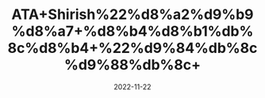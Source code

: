---
title: 'ATA+Shirish%22%d8%a2%d9%b9%d8%a7+%d8%b4%d8%b1%db%8c%d8%b4+%22%d9%84%db%8c%d9%88%db%8c+'
date: '2022-11-22' 
metatag: '' 
inventory: '0' 
draft: false 
# meta description 
shortDescripton: ''
description: 'Extracts+%22+Chemical+%22%da%a9%d9%85%db%8c%da%a9%d9%84'
longdescription: ''
tags: ''
brand: ''
subCategory: ''
unit: '50 gm-Pk'
sellCount: '0'
featured: True
# product Price
price: '50.0'
# Product Short Description
shortDescription: ''
productID: '22906F25-A647-ED11-996A-005056B3A416'
type: 'products'
category: 'Extracts+%22+Chemical+%22%da%a9%d9%85%db%8c%da%a9%d9%84' 
thumnailproduct: 'https://eraconnect.blob.core.windows.net/product-images/aminsaddiquidawakhana/695eb212-52bd-43fa-a7a7-f6247ce33a06.webp' 
images:
  - image: 'https://eraconnect.blob.core.windows.net/product-images/aminsaddiquidawakhana/695eb212-52bd-43fa-a7a7-f6247ce33a06.webp'  
Variants:
---